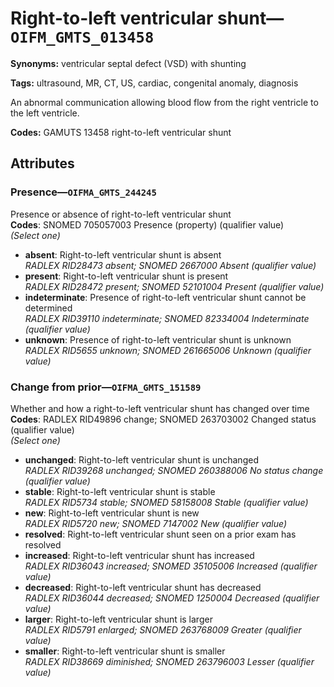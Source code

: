 # Right-to-left ventricular shunt—`OIFM_GMTS_013458`

**Synonyms:** ventricular septal defect (VSD) with shunting

**Tags:** ultrasound, MR, CT, US, cardiac, congenital anomaly, diagnosis

An abnormal communication allowing blood flow from the right ventricle to the left ventricle.

**Codes:** GAMUTS 13458 right-to-left ventricular shunt

## Attributes

### Presence—`OIFMA_GMTS_244245`

Presence or absence of right-to-left ventricular shunt  
**Codes**: SNOMED 705057003 Presence (property) (qualifier value)  
*(Select one)*

- **absent**: Right-to-left ventricular shunt is absent  
_RADLEX RID28473 absent; SNOMED 2667000 Absent (qualifier value)_
- **present**: Right-to-left ventricular shunt is present  
_RADLEX RID28472 present; SNOMED 52101004 Present (qualifier value)_
- **indeterminate**: Presence of right-to-left ventricular shunt cannot be determined  
_RADLEX RID39110 indeterminate; SNOMED 82334004 Indeterminate (qualifier value)_
- **unknown**: Presence of right-to-left ventricular shunt is unknown  
_RADLEX RID5655 unknown; SNOMED 261665006 Unknown (qualifier value)_

### Change from prior—`OIFMA_GMTS_151589`

Whether and how a right-to-left ventricular shunt has changed over time  
**Codes**: RADLEX RID49896 change; SNOMED 263703002 Changed status (qualifier value)  
*(Select one)*

- **unchanged**: Right-to-left ventricular shunt is unchanged  
_RADLEX RID39268 unchanged; SNOMED 260388006 No status change (qualifier value)_
- **stable**: Right-to-left ventricular shunt is stable  
_RADLEX RID5734 stable; SNOMED 58158008 Stable (qualifier value)_
- **new**: Right-to-left ventricular shunt is new  
_RADLEX RID5720 new; SNOMED 7147002 New (qualifier value)_
- **resolved**: Right-to-left ventricular shunt seen on a prior exam has resolved  
- **increased**: Right-to-left ventricular shunt has increased  
_RADLEX RID36043 increased; SNOMED 35105006 Increased (qualifier value)_
- **decreased**: Right-to-left ventricular shunt has decreased  
_RADLEX RID36044 decreased; SNOMED 1250004 Decreased (qualifier value)_
- **larger**: Right-to-left ventricular shunt is larger  
_RADLEX RID5791 enlarged; SNOMED 263768009 Greater (qualifier value)_
- **smaller**: Right-to-left ventricular shunt is smaller  
_RADLEX RID38669 diminished; SNOMED 263796003 Lesser (qualifier value)_